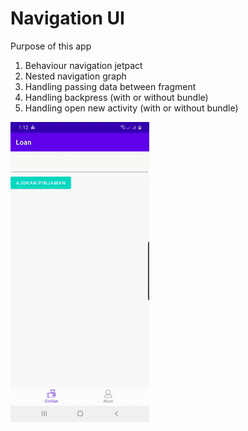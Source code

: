 # Navigation UI
Purpose of this app 
1. Behaviour navigation jetpact
2. Nested navigation graph
3. Handling passing data between fragment
4. Handling backpress (with or without bundle)
5. Handling open new activity (with or without bundle)

![Farmers Market Finder Demo](gif/demo.gif)

